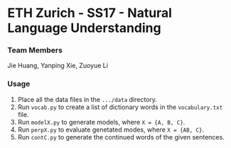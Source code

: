# ETH Zurich - SS17 - Natural Language Understanding
### Team Members
Jie Huang, Yanping Xie, Zuoyue Li
### Usage
1. Place all the data files in the ```.../data``` directory.
2. Run ```vocab.py``` to create a list of dictionary words in the ```vocabulary.txt``` file.
3. Run ```modelX.py``` to generate models, where ```X = {A, B, C}```.
4. Run ```perpX.py``` to evaluate genetated modes, where ```X = {AB, C}```.
5. Run ```contC.py``` to generate the continued words of the given sentences.
